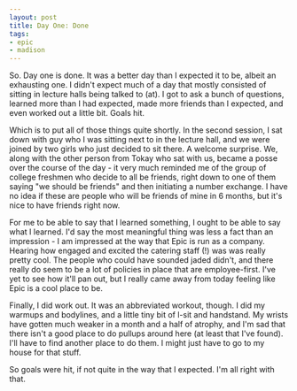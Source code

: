 ```yaml
---
layout: post
title: Day One: Done
tags:
- epic
- madison
---
```


So. Day one is done. It was a better day than I expected it to be, albeit an exhausting one. I didn't expect much of a day that mostly consisted of sitting in lecture halls being talked to (at). I got to ask a bunch of questions, learned more than I had expected, made more friends than I expected, and even worked out a little bit. Goals hit.

Which is to put all of those things quite shortly. In the second session, I sat down with guy who I was sitting next to in the lecture hall, and we were joined by two girls who just decided to sit there. A welcome surprise. We, along with the other person from Tokay who sat with us, became a posse over the course of the day - it very much reminded me of the group of college freshmen who decide to all be friends, right down to one of them saying "we should be friends" and then initiating a number exchange. I have no idea if these are people who will be friends of mine in 6 months, but it's nice to have friends right now.

For me to be able to say that I learned something, I ought to be able to say what I learned. I'd say the most meaningful thing was less a fact than an impression - I am impressed at the way that Epic is run as a company. Hearing how engaged and excited the catering staff (!) was was really pretty cool. The people who could have sounded jaded didn't, and there really do seem to be a lot of policies in place that are employee-first. I've yet to see how it'll pan out, but I really came away from today feeling like Epic is a cool place to be.

Finally, I did work out. It was an abbreviated workout, though. I did my warmups and bodylines, and a little tiny bit of l-sit and handstand. My wrists have gotten much weaker in a month and a half of atrophy, and I'm sad that there isn't a good place to do pullups around here (at least that I've found). I'll have to find another place to do them. I might just have to go to my house for that stuff.

So goals were hit, if not quite in the way that I expected. I'm all right with that.